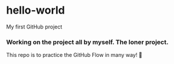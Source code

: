 # hello-world
My first GitHub project

### Working on the project all by myself.  The loner project.

This repo is to practice the GitHub Flow in many way!  :tada: 
